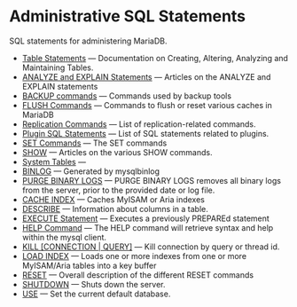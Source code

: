 # Administrative SQL Statements

SQL statements for administering MariaDB.

- [Table Statements](/sql-statements-structure/sql-statements/table-statements/) — Documentation on Creating, Altering, Analyzing and Maintaining Tables.
- [ANALYZE and EXPLAIN Statements](/sql-statements-structure/sql-statements/administrative-sql-statements/analyze-and-explain-statements/) — Articles on the ANALYZE and EXPLAIN statements
- [BACKUP commands](/sql-statements-structure/sql-statements/administrative-sql-statements/backup-commands/) — Commands used by backup tools
- [FLUSH Commands](/sql-statements-structure/sql-statements/administrative-sql-statements/flush-commands/) — Commands to flush or reset various caches in MariaDB
- [Replication Commands](/sql-statements-structure/sql-statements/administrative-sql-statements/replication-commands/) — List of replication-related commands.
- [Plugin SQL Statements](/sql-statements-structure/sql-statements/administrative-sql-statements/plugin-sql-statements/) — List of SQL statements related to plugins.
- [SET Commands](/sql-statements-structure/sql-statements/administrative-sql-statements/set-commands/) — The SET commands
- [SHOW](/sql-statements-structure/sql-statements/administrative-sql-statements/show/) — Articles on the various SHOW commands.
- [System Tables](/sql-statements-structure/sql-statements/administrative-sql-statements/system-tables/) — 
- [BINLOG](/sql-statements-structure/sql-statements/administrative-sql-statements/binlog/) — Generated by mysqlbinlog
- [PURGE BINARY LOGS](/sql-statements-structure/sql-statements/administrative-sql-statements/purge-binary-logs/) — PURGE BINARY LOGS removes all binary logs from the server, prior to the provided date or log file.
- [CACHE INDEX](/sql-statements-structure/sql-statements/administrative-sql-statements/cache-index/) — Caches MyISAM or Aria indexes
- [DESCRIBE](/sql-statements-structure/sql-statements/administrative-sql-statements/describe/) — Information about columns in a table.
- [EXECUTE Statement](/sql-statements-structure/sql-statements/prepared-statements/execute-statement/) — Executes a previously PREPAREd statement
- [HELP Command](/sql-statements-structure/sql-statements/administrative-sql-statements/help-command/) — The HELP command will retrieve syntax and help within the mysql client.
- [KILL [CONNECTION | QUERY]](/sql-statements-structure/sql-statements/administrative-sql-statements/kill/) — Kill connection by query or thread id.
- [LOAD INDEX](/sql-statements-structure/sql-statements/data-manipulation/inserting-loading-data/load-data-into-tables-or-index/load-index/) — Loads one or more indexes from one or more MyISAM/Aria tables into a key buffer
- [RESET](/sql-statements-structure/sql-statements/administrative-sql-statements/reset/) — Overall description of the different RESET commands
- [SHUTDOWN](/sql-statements-structure/sql-statements/administrative-sql-statements/shutdown/) — Shuts down the server.
- [USE](/sql-statements-structure/sql-statements/administrative-sql-statements/use/) — Set the current default database.